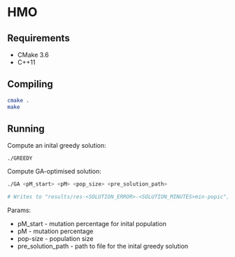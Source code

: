 # HMO

## Requirements

- CMake 3.6
- C++11

## Compiling

```bash
cmake .
make
```

## Running

Compute an inital greedy solution:
```
./GREEDY
``` 

Compute GA-optimised solution:
```bash
./GA <pM_start> <pM> <pop_size> <pre_solution_path>

# Writes to "results/res-<SOLUTION_ERROR>-<SOLUTION_MINUTES>min-popic";
```

Params:
- pM_start - mutation percentage for inital population
- pM - mutation percentage
- pop-size - population size
- pre_solution_path - path to file for the inital greedy solution 

